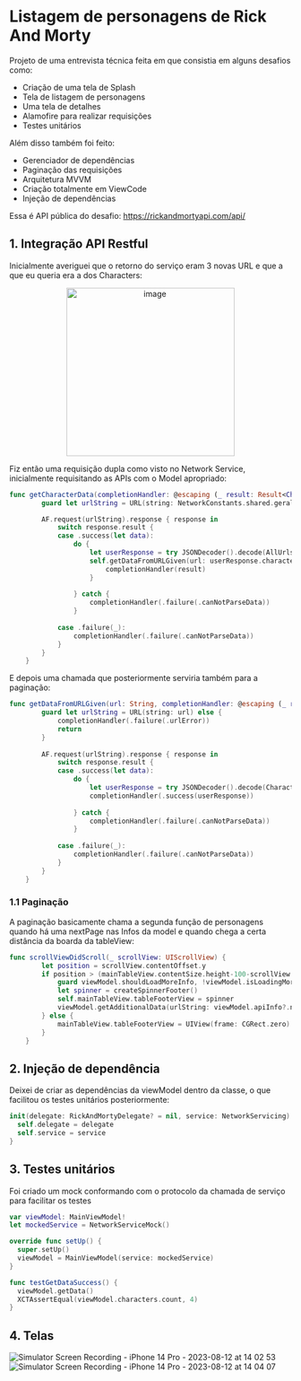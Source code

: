 # Listagem de personagens de Rick And Morty

Projeto de uma entrevista técnica feita em que consistia em alguns desafios como:

- Criação de uma tela de Splash
- Tela de listagem de personagens
- Uma tela de detalhes
- Alamofire para realizar requisições
- Testes unitários

Além disso também foi feito:

- Gerenciador de dependências
- Paginação das requisições
- Arquitetura MVVM
- Criação totalmente em ViewCode
- Injeção de dependências

Essa é API pública do desafio: https://rickandmortyapi.com/api/


## 1. Integração API Restful
Inicialmente averiguei que o retorno do serviço eram 3 novas URL e que a que eu queria era a dos Characters:

<div align="center">
  <img width="300" alt="image" src="https://github.com/rnlobao/rick-and-morty/assets/66230142/09ae7859-caf8-470d-aaad-3aa250ffe5e8">
</div>

Fiz então uma requisição dupla como visto no Network Service, inicialmente requisitando as APIs com o Model apropriado:
```Swift
func getCharacterData(completionHandler: @escaping (_ result: Result<Characters, NetworkError>) -> Void) {
        guard let urlString = URL(string: NetworkConstants.shared.geralUrl) else { return }

        AF.request(urlString).response { response in
            switch response.result {
            case .success(let data):
                do {
                    let userResponse = try JSONDecoder().decode(AllUrls.self, from: data!)
                    self.getDataFromURLGiven(url: userResponse.characters) { result in
                        completionHandler(result)
                    }
                    
                } catch {
                    completionHandler(.failure(.canNotParseData))
                }
                
            case .failure(_):
                completionHandler(.failure(.canNotParseData))
            }
        }
    }
```

E depois uma chamada que posteriormente serviria também para a paginação:
```Swift
func getDataFromURLGiven(url: String, completionHandler: @escaping (_ result: Result<Characters, NetworkError>) -> Void) {
        guard let urlString = URL(string: url) else {
            completionHandler(.failure(.urlError))
            return
        }
        
        AF.request(urlString).response { response in
            switch response.result {
            case .success(let data):
                do {
                    let userResponse = try JSONDecoder().decode(Characters.self, from: data!)
                    completionHandler(.success(userResponse))
                    
                } catch {
                    completionHandler(.failure(.canNotParseData))
                }
                
            case .failure(_):
                completionHandler(.failure(.canNotParseData))
            }
        }
    }
```

### 1.1 Paginação
A paginação basicamente chama a segunda função de personagens quando há uma nextPage nas Infos da model e quando chega a certa distância da boarda da tableView:

```Swift
func scrollViewDidScroll(_ scrollView: UIScrollView) {
        let position = scrollView.contentOffset.y
        if position > (mainTableView.contentSize.height-100-scrollView.frame.size.height) {
            guard viewModel.shouldLoadMoreInfo, !viewModel.isLoadingMoreCharacters else { return }
            let spinner = createSpinnerFooter()
            self.mainTableView.tableFooterView = spinner
            viewModel.getAdditionalData(urlString: viewModel.apiInfo?.next ?? "")
        } else {
            mainTableView.tableFooterView = UIView(frame: CGRect.zero)
        }
    }
```

## 2. Injeção de dependência
Deixei de criar as dependências da viewModel dentro da classe, o que facilitou os testes unitários posteriormente:
```Swift
init(delegate: RickAndMortyDelegate? = nil, service: NetworkServicing) {
  self.delegate = delegate
  self.service = service
}
```

## 3. Testes unitários
Foi criado um mock conformando com o protocolo da chamada de serviço para facilitar os testes

```Swift
var viewModel: MainViewModel!
let mockedService = NetworkServiceMock()

override func setUp() {
  super.setUp()
  viewModel = MainViewModel(service: mockedService)
}

func testGetDataSuccess() {
  viewModel.getData()
  XCTAssertEqual(viewModel.characters.count, 4)
}
```

## 4. Telas
![Simulator Screen Recording - iPhone 14 Pro - 2023-08-12 at 14 02 53](https://github.com/rnlobao/rick-and-morty/assets/66230142/ad0746ae-0b6a-4a84-ba12-934d8582ba26)
![Simulator Screen Recording - iPhone 14 Pro - 2023-08-12 at 14 04 07](https://github.com/rnlobao/rick-and-morty/assets/66230142/4233eee4-ed30-4901-aea3-6fe36e47d985)


